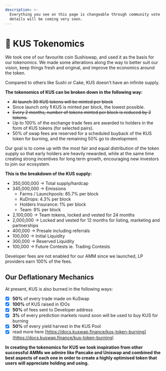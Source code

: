 ```yaml
---
description: >-
  Everything you see on this page is changeable through community vote. DAO
  details will be coming very soon.
---
```


# 🌟 KUS Tokenomics

We took one of our favourite coin Sushiswap, and used it as the basis for our tokenomics. We made some alterations along the way to better suit our vision, keep things fresh and original, and improve the economics around the token.

Compared to others like Sushi or Cake, KUS doesn't have an infinite supply.

**The tokenomics of KUS can be broken down in the following way:**

* ~~At launch 30 KUS tokens will be minted per block~~
* Since launch only **1** KUS is minted per block, the lowest possible.
* ~~Every 2 months, number of tokens minted per block is reduced by 2 tokens.~~
* Up to 100% of the exchange trade fees are awarded to holders in the form of KUS tokens \(for selected pairs\).
* 50% of swap fees are reserved for a scheduled buyback of the KUS token for burning, and the remaining 50% go to development.

Our goal is to come up with the most fair and equal distribution of the token supply so that early holders are heavily rewarded, while at the same time creating strong incentives for long term growth, encouraging new investors to join our ecosystem.

**This is the breakdown of the KUS supply:**

* 350,000,000 → Total supply/hardcap
* 345,000,000 → Emissions 
  * Farms / Launchpools: 85.7% per block 
  * KuDrops: 4.3% per block 
  * Holders Insurance: 1% per block 
  * Team: 9% per block 
* 2,100,000 → Team tokens, locked and vested for 24 months
* 2,000,000 → Locked and vested for 12 months for listing, marketing and partnerships
* 400,000 → Presale including referrals
* 100,000 → Initial Liquidity
* 300,000 → Reserved Liquidity
* 100,000 → Future Contests ie. Trading Contests

Developer fees are not enabled for our AMM since we launched, LP providers earn 100% of the fees.

## **Our Deflationary Mechanics**

At present, KUS is also burned in the following ways:

* [x] **50%** of every trade made on KuSwap
* [x] **100%** of KUS raised in IDOs 
* [x] **50%** of  fees sent to Developer address
* [x] **3%** of every prediction markets round soon will be used to buy KUS for burning
* [x] **50%** of every yield harvest in the KUS Pool
* [x] read more here [https://docs.kuswap.finance/kus-token-burning](https://docs.kuswap.finance/kus-token-burning)

**In creating the tokenomics for KUS we took inspiration from other successful AMMs we admire like Pancake and Uniswap and combined the best aspects of each one in order to create a highly optimised token that users will appreciate holding and using.**

